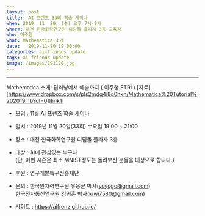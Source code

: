 ```yaml
---
layout: post
title:  AI 프렌즈 33회 학술 세미나
when: 2019. 11. 20. (수) 오후 7시-9시
where: 대전 한국화학연구원 디딤돌 플라자 3층 교육장 
who: 이주행
what: Mathematica 소개
date:   2019-11-20 19:00:00
categories: ai-friends update
tags: ai-friends update
image: /images/191120.jpg
---
```

***  
Mathematica 소개: 딥러닝예서 예술까지 ( 이주행 ETRI )
[자료][https://www.dropbox.com/s/pls2mdq4i8q0hxn/Mathematica%20Tutorial%202019.nb?dl=0][link1]



- 모임 : 11월 AI 프렌즈 학술 세미나  
- 일시 : 2019년 11월 20일(33회) 수요일 19:00 ~ 21:00  
- 장소 : 대전 한국화학연구원 디딤돌 플라자 3층  
- 대상 : AI에 관심있는 누구나  
             (단, 이번 시즌은 최소 MNIST정도는 돌려보신 분들을 대상으로 합니다.)  



- 후원 : 연구개발특구진흥재단  
- 문의 : 한국원자력연구원 유용균 박사(yoyogo@gmail.com)  
             한국전자통신연구원 김귀훈 박사(kiwi7580@gmail.com)  
- 사이트 : https://aifrenz.github.io/ 

[link1]:https://www.dropbox.com/s/pls2mdq4i8q0hxn/Mathematica%20Tutorial%202019.nb?dl=0
